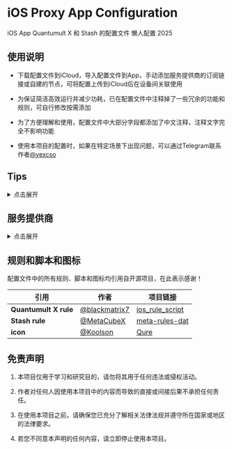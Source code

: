# iOS Proxy App Configuration

iOS App Quantumult X 和 Stash 的配置文件 懒人配置 2025

## 使用说明

- 下载配置文件到iCloud，导入配置文件到App，手动添加服务提供商的订阅链接或自建的节点，可将配置上传到iCloud后在设备间关联使用

- 为保证简洁高效运行并减少功耗，已在配置文件中注释掉了一些冗余的功能和规则，可自行修改按需添加

- 为了方便理解和使用，配置文件中大部分字段都添加了中文注释，注释文字完全不影响功能

- 使用本项目的配置时，如果在特定场景下出现问题，可以通过Telegram联系作者[@vexcso](https://t.me/vexcso)

## Tips

<details>
  <summary>点击展开</summary>
  
  - 经过长时间的使用体验，感觉 Quantumult X 更加的成熟稳定，尽管App已经很久没有更新了，如果多多支持正版相信还是有更新的可能
  
  - Stash 几乎兼容 Clash 的所有语法和规则，Clash 已经删库很长时间了，Stash 可能只是套壳，仍有很多Bug，但是更新积极
  
  - 不论是Quantumult X 还是 Stash，如果引用了大量脚本和规则，必定会增加系统占用和功耗，实际使用 同样的策略感觉 Stash 耗电更快
  
  - 大部分懒人配置都建议全部使用IPv4，以及禁用UDP连接，但个人实际使用发现很多App现在都支持IPv6，并且都采用HTTP/3协议(禁用会导致一些问题，比如OpenAI)，所以我的配置中默认都开启这些功能

  - 在DNS的配置中，传统DNS的占用更低效率更高兼容性更好，但是DoH并不会带来很差的体验
  
</details>

## 服务提供商

<details>
  <summary>点击展开</summary>

  > 推荐个人比较喜欢的服务商，如果你的预算极其有限还是建议使用小型机场
  
  - [SSRDOG](https://dog.ssrdog.com/#/register?code=JMbxlJz9) ([CN]([ytH0tDkE](https://st1.hosbb.com/#/register?code=JMbxlJz9))) ([GB](https://dog.ssrdog.com/#/register?code=JMbxlJz9)) 本人长期使用 极其稳定 延迟低 支持团队谦虚友好 力荐

  - [TGA](https://tagss.pro/#/auth/ytH0tDkE) [[CN](https://tagss09.pro/#/auth/ytH0tDkE)] [GB](https://tagss.pro/#/auth/ytH0tDkE) 本人订阅过季度套餐 节点覆盖最广 几乎覆盖全球地区 从北极到南极 更新节点会损耗一些流量 有特殊地区需求的话推荐
  
</details>


## 规则和脚本和图标

配置文件中的所有规则、脚本和图标均引用自开源项目，在此表示感谢！

| **引用**              | **作者**                                         | **项目链接**                                                       |
|-----------------------|--------------------------------------------------|--------------------------------------------------------------------|
| **Quantumult X rule** | [@blackmatrix7](https://github.com/blackmatrix7) | [ios_rule_script](https://github.com/blackmatrix7/ios_rule_script) |
| **Stash rule**        | [@MetaCubeX](https://github.com/MetaCubeX)       | [meta-rules-dat](https://github.com/MetaCubeX/meta-rules-dat)      |
| **icon**              | [@Koolson](https://github.com/Koolson)           | [Qure](https://github.com/Koolson/Qure)                            |

## 免责声明

1. 本项目仅用于学习和研究目的，请勿将其用于任何违法或侵权活动。

2. 作者对任何人因使用本项目中的内容而导致的直接或间接后果不承担任何责任。

3. 在使用本项目之前，请确保您已充分了解相关法律法规并遵守所在国家或地区的法律要求。

4. 若您不同意本声明的任何内容，请立即停止使用本项目。
